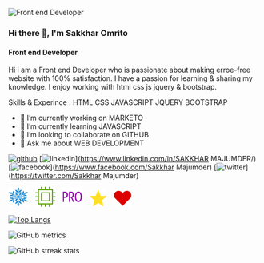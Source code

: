 ![Front end Developer](https://mir-s3-cdn-cf.behance.net/297993aa58924c52c94c1dc89f391c20/2774a2e0-b5f1-4f5b-9c48-75a72ab1f792_rwc_561x0x2079x410x3200.png?h=ac04d267f2581ce504ddb899cdcbd212)

### Hi there 👋, I'm Sakkhar Omrito
#### Front end Developer


Hi i am a Front end Developer who is passionate about making erroe-free website with 100% satisfaction. I have  a passion for learning &  sharing my knowledge. I enjoy working with html css js jquery & bootstrap.

Skills & Experince :
HTML 
CSS 
JAVASCRIPT 
JQUERY 
BOOTSTRAP

- 🔭 I’m currently working on MARKETO 
- 🌱 I’m currently learning JAVASCRIPT 
- 👯 I’m looking to collaborate on GITHUB 
- 💬 Ask me about WEB DEVELOPMENT 


[<img src='https://cdn.jsdelivr.net/npm/simple-icons@3.0.1/icons/github.svg' alt='github' height='40'>](https://github.com/Sakkhor-omrito)  [<img src='https://cdn.jsdelivr.net/npm/simple-icons@3.0.1/icons/linkedin.svg' alt='linkedin' height='40'>](https://www.linkedin.com/in/SAKKHAR MAJUMDER/)  [<img src='https://cdn.jsdelivr.net/npm/simple-icons@3.0.1/icons/facebook.svg' alt='facebook' height='40'>](https://www.facebook.com/Sakkhar Majumder)  [<img src='https://cdn.jsdelivr.net/npm/simple-icons@3.0.1/icons/twitter.svg' alt='twitter' height='40'>](https://twitter.com/Sakkhar Majumder)  

<a href='https://archiveprogram.github.com/'><img src='https://raw.githubusercontent.com/acervenky/animated-github-badges/master/assets/acbadge.gif' width='40' height='40'></a> <a href='https://docs.github.com/en/developers'><img src='https://raw.githubusercontent.com/acervenky/animated-github-badges/master/assets/devbadge.gif' width='40' height='40'></a> <a href='https://github.com/pricing'><img src='https://raw.githubusercontent.com/acervenky/animated-github-badges/master/assets/pro.gif' width='40' height='40'></a> <a href='https://stars.github.com/'><img src='https://raw.githubusercontent.com/acervenky/animated-github-badges/master/assets/starbadge.gif' width='35' height='35'></a> <a href='https://docs.github.com/en/github/supporting-the-open-source-community-with-github-sponsors'><img src='https://raw.githubusercontent.com/acervenky/animated-github-badges/master/assets/sponsorbadge.gif' width='35' height='35'></a> 

[![Top Langs](https://github-readme-stats.vercel.app/api/top-langs/?username=Sakkhor-omrito)](https://github.com/anuraghazra/github-readme-stats)

![GitHub metrics](https://metrics.lecoq.io/Sakkhor-omrito)  

![GitHub streak stats](https://github-readme-streak-stats.herokuapp.com/?user=Sakkhor-omrito)  

